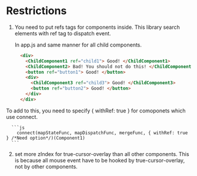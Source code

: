 # Restrictions

1. You need to put refs tags for components inside.
  This library search elements with ref tag to dispatch event.

    In app.js and same manner for all child components.
      ```html
        <div>
          <ChildComponent1 ref="child1"> Good! </ChildComponent1>
          <ChildComponent2> Bad! You should not do this! </ChildComponent2>
          <button ref="button1"> Good! </button>
          <div>
            <ChildComponent3 ref="child3"> Good! </ChildComponent3>
            <button ref="button2"> Good! </button>
          </div>
        </div>
      ```

  To add to this, you need to specify { withRef: true } for comoponets which use connect.

      ```js
        connect(mapStateFunc, mapDispatchFunc, mergeFunc, { withRef: true } /*Need option*/)(Component1)
      ```

2. set more zIndex for true-cursor-overlay than all other components.
  This is because all mouse event have to be hooked by true-cursor-overlay, not by other components.
